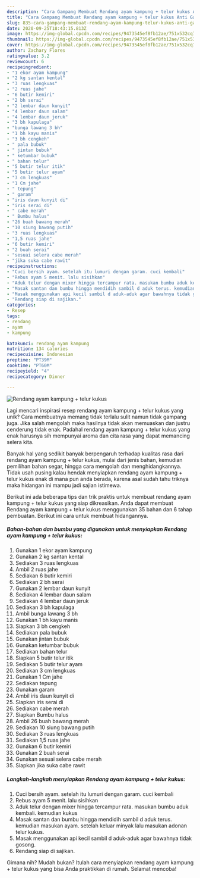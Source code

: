 ```yaml
---
description: "Cara Gampang Membuat Rendang ayam kampung + telur kukus Anti Gagal"
title: "Cara Gampang Membuat Rendang ayam kampung + telur kukus Anti Gagal"
slug: 835-cara-gampang-membuat-rendang-ayam-kampung-telur-kukus-anti-gagal
date: 2020-09-25T18:43:15.813Z
image: https://img-global.cpcdn.com/recipes/9473545ef8fb12ae/751x532cq70/rendang-ayam-kampung-telur-kukus-foto-resep-utama.jpg
thumbnail: https://img-global.cpcdn.com/recipes/9473545ef8fb12ae/751x532cq70/rendang-ayam-kampung-telur-kukus-foto-resep-utama.jpg
cover: https://img-global.cpcdn.com/recipes/9473545ef8fb12ae/751x532cq70/rendang-ayam-kampung-telur-kukus-foto-resep-utama.jpg
author: Zachary Flores
ratingvalue: 3.2
reviewcount: 6
recipeingredient:
- "1 ekor ayam kampung"
- "2 kg santan kental"
- "3 ruas lengkuas"
- "2 ruas jahe"
- "6 butir kemiri"
- "2 bh serai"
- "2 lembar daun kunyit"
- "4 lembar daun salam"
- "4 lembar daun jeruk"
- "3 bh kapulaga"
- "bunga lawang 3 bh"
- "1 bh kayu manis"
- "3 bh cengkeh"
- " pala bubuk"
- " jintan bubuk"
- " ketumbar bubuk"
- " bahan telur"
- "5 butir telur itik"
- "5 butir telur ayam"
- "3 cm lengkuas"
- "1 Cm jahe"
- " tepung"
- " garam"
- "iris daun kunyit di"
- "iris serai di"
- " cabe merah"
- " Bumbu halus"
- "26 buah bawang merah"
- "10 siung bawang putih"
- "3 ruas lengkuas"
- "1,5 ruas jahe"
- "6 butir kemiri"
- "2 buah serai"
- "sesuai selera cabe merah"
- "jika suka cabe rawit"
recipeinstructions:
- "Cuci bersih ayam. setelah itu lumuri dengan garam. cuci kembali"
- "Rebus ayam 5 menit. lalu sisihkan"
- "Aduk telur dengan mixer hingga tercampur rata. masukan bumbu aduk kembali. kemudian kukus"
- "Masak santan dan bumbu hingga mendidih sambil d aduk terus. kemudian masukan ayam. setelah keluar minyak lalu masukan adonan telur kukus."
- "Masak menggunakan api kecil sambil d aduk-aduk agar bawahnya tidak gosong."
- "Rendang siap di sajikan."
categories:
- Resep
tags:
- rendang
- ayam
- kampung

katakunci: rendang ayam kampung 
nutrition: 134 calories
recipecuisine: Indonesian
preptime: "PT39M"
cooktime: "PT60M"
recipeyield: "4"
recipecategory: Dinner

---
```



![Rendang ayam kampung + telur kukus](https://img-global.cpcdn.com/recipes/9473545ef8fb12ae/751x532cq70/rendang-ayam-kampung-telur-kukus-foto-resep-utama.jpg)

Lagi mencari inspirasi resep rendang ayam kampung + telur kukus yang unik? Cara membuatnya memang tidak terlalu sulit namun tidak gampang juga. Jika salah mengolah maka hasilnya tidak akan memuaskan dan justru cenderung tidak enak. Padahal rendang ayam kampung + telur kukus yang enak harusnya sih mempunyai aroma dan cita rasa yang dapat memancing selera kita.

Banyak hal yang sedikit banyak berpengaruh terhadap kualitas rasa dari rendang ayam kampung + telur kukus, mulai dari jenis bahan, kemudian pemilihan bahan segar, hingga cara mengolah dan menghidangkannya. Tidak usah pusing kalau hendak menyiapkan rendang ayam kampung + telur kukus enak di mana pun anda berada, karena asal sudah tahu triknya maka hidangan ini mampu jadi sajian istimewa.




Berikut ini ada beberapa tips dan trik praktis untuk membuat rendang ayam kampung + telur kukus yang siap dikreasikan. Anda dapat membuat Rendang ayam kampung + telur kukus menggunakan 35 bahan dan 6 tahap pembuatan. Berikut ini cara untuk membuat hidangannya.

<!--inarticleads1-->

##### Bahan-bahan dan bumbu yang digunakan untuk menyiapkan Rendang ayam kampung + telur kukus:

1. Gunakan 1 ekor ayam kampung
1. Gunakan 2 kg santan kental
1. Sediakan 3 ruas lengkuas
1. Ambil 2 ruas jahe
1. Sediakan 6 butir kemiri
1. Sediakan 2 bh serai
1. Gunakan 2 lembar daun kunyit
1. Sediakan 4 lembar daun salam
1. Sediakan 4 lembar daun jeruk
1. Sediakan 3 bh kapulaga
1. Ambil bunga lawang 3 bh
1. Gunakan 1 bh kayu manis
1. Siapkan 3 bh cengkeh
1. Sediakan  pala bubuk
1. Gunakan  jintan bubuk
1. Gunakan  ketumbar bubuk
1. Sediakan  bahan telur
1. Siapkan 5 butir telur itik
1. Sediakan 5 butir telur ayam
1. Sediakan 3 cm lengkuas
1. Gunakan 1 Cm jahe
1. Sediakan  tepung
1. Gunakan  garam
1. Ambil iris daun kunyit di
1. Siapkan iris serai di
1. Sediakan  cabe merah
1. Siapkan  Bumbu halus
1. Ambil 26 buah bawang merah
1. Sediakan 10 siung bawang putih
1. Sediakan 3 ruas lengkuas
1. Sediakan 1,5 ruas jahe
1. Gunakan 6 butir kemiri
1. Gunakan 2 buah serai
1. Gunakan sesuai selera cabe merah
1. Siapkan jika suka cabe rawit




<!--inarticleads2-->

##### Langkah-langkah menyiapkan Rendang ayam kampung + telur kukus:

1. Cuci bersih ayam. setelah itu lumuri dengan garam. cuci kembali
1. Rebus ayam 5 menit. lalu sisihkan
1. Aduk telur dengan mixer hingga tercampur rata. masukan bumbu aduk kembali. kemudian kukus
1. Masak santan dan bumbu hingga mendidih sambil d aduk terus. kemudian masukan ayam. setelah keluar minyak lalu masukan adonan telur kukus.
1. Masak menggunakan api kecil sambil d aduk-aduk agar bawahnya tidak gosong.
1. Rendang siap di sajikan.




Gimana nih? Mudah bukan? Itulah cara menyiapkan rendang ayam kampung + telur kukus yang bisa Anda praktikkan di rumah. Selamat mencoba!
